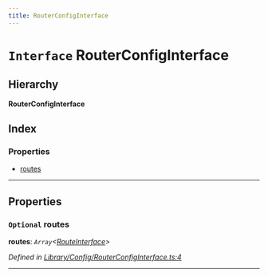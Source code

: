 ```yaml
---
title: RouterConfigInterface
---
```


# `Interface` RouterConfigInterface

## Hierarchy

**RouterConfigInterface**

## Index

### Properties

* [routes](routerconfiginterface#routes)

---

## Properties

<a id="routes"></a>

### `Optional` routes

**routes**: *`Array`<[RouteInterface](routeinterface)>*

*Defined in [Library/Config/RouterConfigInterface.ts:4](https://github.com/SpoonX/stix/blob/cb15ad1/src/Library/Config/RouterConfigInterface.ts#L4)*

___

